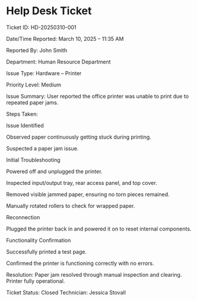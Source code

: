 # Help Desk Ticket

Ticket ID: HD-20250310-001

Date/Time Reported: March 10, 2025 – 11:35 AM

Reported By: John Smith

Department: Human Resource Department

Issue Type: Hardware – Printer

Priority Level: Medium

Issue Summary:
User reported the office printer was unable to print due to repeated paper jams.

Steps Taken:

Issue Identified

Observed paper continuously getting stuck during printing.

Suspected a paper jam issue.

Initial Troubleshooting

Powered off and unplugged the printer.

Inspected input/output tray, rear access panel, and top cover.

Removed visible jammed paper, ensuring no torn pieces remained.

Manually rotated rollers to check for wrapped paper.

Reconnection

Plugged the printer back in and powered it on to reset internal components.

Functionality Confirmation

Successfully printed a test page.

Confirmed the printer is functioning correctly with no errors.

Resolution:
Paper jam resolved through manual inspection and clearing. Printer fully operational.

Ticket Status: Closed
Technician: Jessica Stovall
